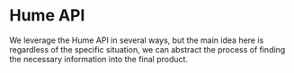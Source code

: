 # Hume API
We leverage the Hume API in several ways, but the main idea here is 
regardless of the specific situation, we can abstract the process of 
finding the necessary information into the final product.